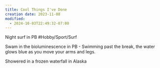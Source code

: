```yaml
---
title: Cool Things I've Done
creation date: 2023-11-08
modified:
  - 2024-10-03T22:49:32-07:00
---
```


Night surf in PB #Hobby/Sport/Surf 

Swam in the bioluminescence in PB - Swimming past the break, the water glows blue as you move your arms and legs.

Showered in a frozen waterfall in Alaska 
